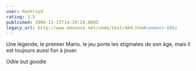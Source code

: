 ```yaml
---
user: Hankroyd
rating: 3.5
published: 2006-11-23T14:29:20.000Z
legacy_url: http://www.emunova.net/veda/test/404.htm#comment-6861
---
```

Une légende, le premier Mario. le jeu porte les stigmates de son âge, mais il est toujours aussi fun à jouer.

Odlie but goodie